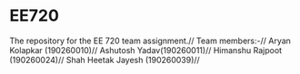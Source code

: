 # EE720
The repository for the EE 720 team assignment.//
Team members:-//
Aryan Kolapkar (190260010)//
Ashutosh Yadav(190260011)//
Himanshu Rajpoot (190260024)//
Shah Heetak Jayesh (190260039)//

